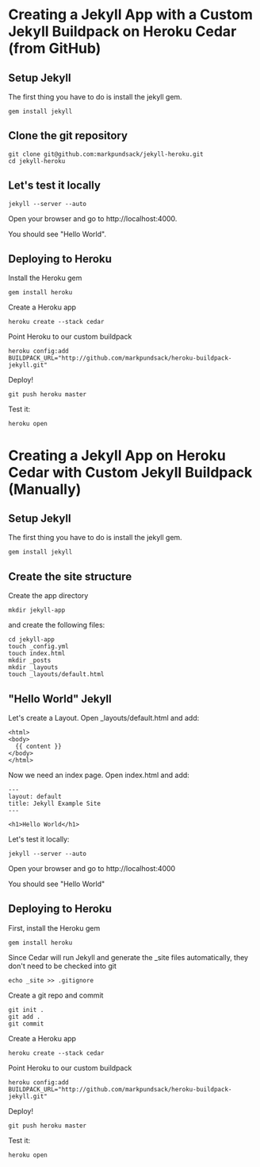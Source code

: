 Creating a Jekyll App with a Custom Jekyll Buildpack on Heroku Cedar (from GitHub)
===

Setup Jekyll
---

The first thing you have to do is install the jekyll gem.

    gem install jekyll

Clone the git repository
---

    git clone git@github.com:markpundsack/jekyll-heroku.git
    cd jekyll-heroku
    
Let's test it locally
---

    jekyll --server --auto

Open your browser and go to http://localhost:4000.

You should see "Hello World".

Deploying to Heroku
---

Install the Heroku gem

    gem install heroku

Create a Heroku app

    heroku create --stack cedar
    
Point Heroku to our custom buildpack

    heroku config:add BUILDPACK_URL="http://github.com/markpundsack/heroku-buildpack-jekyll.git"

Deploy!

    git push heroku master

Test it:

    heroku open

Creating a Jekyll App on Heroku Cedar with Custom Jekyll Buildpack (Manually)
=== 

Setup Jekyll
---

The first thing you have to do is install the jekyll gem.

    gem install jekyll

Create the site structure
---

Create the app directory

    mkdir jekyll-app

and create the following files:

    cd jekyll-app
    touch _config.yml
    touch index.html
    mkdir _posts
    mkdir _layouts
    touch _layouts/default.html

"Hello World" Jekyll
---

Let's create a Layout. Open _layouts/default.html and add:

    <html>
    <body>
      {{ content }}
    </body>
    </html>

Now we need an index page. Open index.html and add:

    ---
    layout: default
    title: Jekyll Example Site
    ---

    <h1>Hello World</h1>

Let's test it locally:

    jekyll --server --auto

Open your browser and go to http://localhost:4000

You should see "Hello World"

Deploying to Heroku
---

First, install the Heroku gem

    gem install heroku

Since Cedar will run Jekyll and generate the _site files automatically, they don't need to be checked into git
    
    echo _site >> .gitignore
    
Create a git repo and commit

    git init .
    git add .
    git commit

Create a Heroku app

    heroku create --stack cedar

Point Heroku to our custom buildpack

    heroku config:add BUILDPACK_URL="http://github.com/markpundsack/heroku-buildpack-jekyll.git"

Deploy!

    git push heroku master

Test it:

    heroku open
